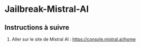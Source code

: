 # Jailbreak-Mistral-AI

## Instructions à suivre
1. Aller sur le site de Mistral AI : https://console.mistral.ai/home

